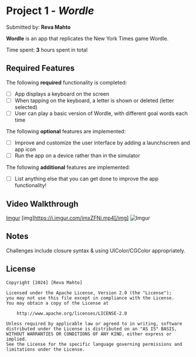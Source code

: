 # Project 1 - *Wordle*

Submitted by: **Reva Mahto**

**Wordle** is an app that replicates the New York Times game Wordle.

Time spent: **3** hours spent in total

## Required Features

The following **required** functionality is completed:

- [ ] App displays a keyboard on the screen
- [ ] When tapping on the keyboard, a letter is shown or deleted (letter selected)
- [ ] User can play a basic version of Wordle, with different goal words each time

The following **optional** features are implemented:

- [ ] Improve and customize the user interface by adding a launchscreen and app icon
- [ ] Run the app on a device rather than in the simulator

The following **additional** features are implemented:

- [ ] List anything else that you can get done to improve the app functionality!

## Video Walkthrough
[Imgur](https://imgur.com/imxZFNi)
[img]https://i.imgur.com/imxZFNi.mp4[/img]
![Imgur](https://imgur.com/imxZFNi)





## Notes
Challenges include closure syntax & using UIColor/CGColor appropriately.

## License

    Copyright [2024] [Reva Mahto]

    Licensed under the Apache License, Version 2.0 (the "License");
    you may not use this file except in compliance with the License.
    You may obtain a copy of the License at

        http://www.apache.org/licenses/LICENSE-2.0

    Unless required by applicable law or agreed to in writing, software
    distributed under the License is distributed on an "AS IS" BASIS,
    WITHOUT WARRANTIES OR CONDITIONS OF ANY KIND, either express or implied.
    See the License for the specific language governing permissions and
    limitations under the License.

